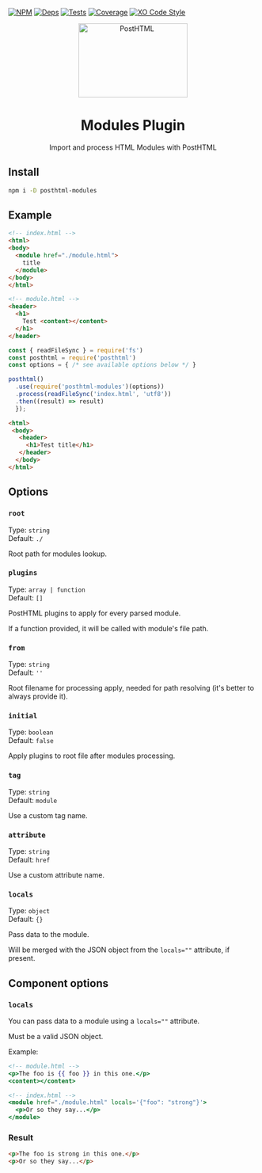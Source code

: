 [![NPM][npm]][npm-url]
[![Deps][deps]][deps-url]
[![Tests][travis]][travis-url]
[![Coverage][cover]][cover-url]
[![XO Code Style][style]][style-url]

<div align="center">
  <img width="220" height="150" title="PostHTML" src="http://posthtml.github.io/posthtml/logo.svg">
  <h1>Modules Plugin</h1>
  <p>Import and process HTML Modules with PostHTML</p>
</div>

## Install

```bash
npm i -D posthtml-modules
```

## Example

```html
<!-- index.html -->
<html>
<body>
  <module href="./module.html">
    title
  </module>
</body>
</html>
```

```html
<!-- module.html -->
<header>
  <h1>
    Test <content></content>
  </h1>
</header>
```

```js
const { readFileSync } = require('fs')
const posthtml = require('posthtml')
const options = { /* see available options below */ }

posthtml()
  .use(require('posthtml-modules')(options))
  .process(readFileSync('index.html', 'utf8'))
  .then((result) => result)
  });
```

```html
<html>
 <body>
   <header>
     <h1>Test title</h1>
   </header>
  </body>
</html>
```

## Options

### `root`

Type: `string`\
Default: `./`

Root path for modules lookup.

### `plugins`

Type: `array | function`\
Default: `[]`

PostHTML plugins to apply for every parsed module. 

If a function provided, it will be called with module's file path.

### `from`

Type: `string`\
Default: `''`

Root filename for processing apply, needed for path resolving (it's better to always provide it).

### `initial`

Type: `boolean`\
Default: `false`

Apply plugins to root file after modules processing.

### `tag`

Type: `string`\
Default: `module`

Use a custom tag name.

### `attribute`

Type: `string`\
Default: `href`

Use a custom attribute name.

### `locals`

Type: `object`\
Default: `{}`

Pass data to the module.

Will be merged with the JSON object from the `locals=""` attribute, if present.

## Component options

### `locals`

You can pass data to a module using a `locals=""` attribute.

Must be a valid JSON object.

Example:

```handlebars
<!-- module.html -->
<p>The foo is {{ foo }} in this one.</p>
<content></content>
```

```handlebars
<!-- index.html -->
<module href="./module.html" locals='{"foo": "strong"}'>
  <p>Or so they say...</p>
</module>
```

### Result

```html
<p>The foo is strong in this one.</p>
<p>Or so they say...</p>
```

[npm]: https://img.shields.io/npm/v/posthtml-modules.svg
[npm-url]: https://npmjs.com/package/posthtml-modules

[deps]: https://david-dm.org/posthtml/posthtml-modules.svg
[deps-url]: https://david-dm.org/posthtml/posthtml-modules

[style]: https://img.shields.io/badge/code_style-XO-5ed9c7.svg
[style-url]: https://github.com/sindresorhus/xo

[travis]: http://img.shields.io/travis/posthtml/posthtml-modules.svg
[travis-url]: https://travis-ci.org/posthtml/posthtml-modules

[cover]: https://coveralls.io/repos/github/posthtml/posthtml-modules/badge.svg?branch=master
[cover-url]: https://coveralls.io/github/posthtml/posthtml-modules?branch=master
